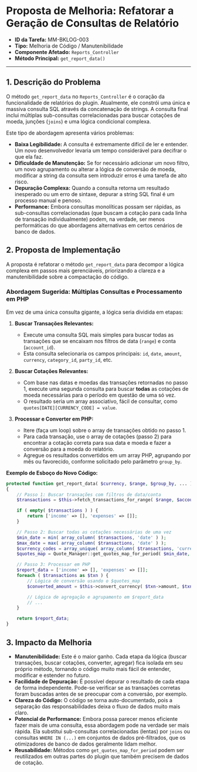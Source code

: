 
# Proposta de Melhoria: Refatorar a Geração de Consultas de Relatório

- **ID da Tarefa:** MM-BKLOG-003
- **Tipo:** Melhoria de Código / Manutenibilidade
- **Componente Afetado:** `Reports_Controller`
- **Método Principal:** `get_report_data()`

---

## 1. Descrição do Problema

O método `get_report_data` no `Reports_Controller` é o coração da funcionalidade de relatórios do plugin. Atualmente, ele constrói uma única e massiva consulta SQL através da concatenação de strings. A consulta final inclui múltiplas sub-consultas correlacionadas para buscar cotações de moeda, junções (`joins`) e uma lógica condicional complexa.

Este tipo de abordagem apresenta vários problemas:

- **Baixa Legibilidade:** A consulta é extremamente difícil de ler e entender. Um novo desenvolvedor levaria um tempo considerável para decifrar o que ela faz.
- **Dificuldade de Manutenção:** Se for necessário adicionar um novo filtro, um novo agrupamento ou alterar a lógica de conversão de moeda, modificar a string da consulta sem introduzir erros é uma tarefa de alto risco.
- **Depuração Complexa:** Quando a consulta retorna um resultado inesperado ou um erro de sintaxe, depurar a string SQL final é um processo manual e penoso.
- **Performance:** Embora consultas monolíticas possam ser rápidas, as sub-consultas correlacionadas (que buscam a cotação para cada linha de transação individualmente) podem, na verdade, ser menos performáticas do que abordagens alternativas em certos cenários de banco de dados.

## 2. Proposta de Implementação

A proposta é refatorar o método `get_report_data` para decompor a lógica complexa em passos mais gerenciáveis, priorizando a clareza e a manutenibilidade sobre a compactação do código.

### Abordagem Sugerida: Múltiplas Consultas e Processamento em PHP

Em vez de uma única consulta gigante, a lógica seria dividida em etapas:

1.  **Buscar Transações Relevantes:**
    - Execute uma consulta SQL mais simples para buscar todas as transações que se encaixam nos filtros de data (`range`) e conta (`account_id`).
    - Esta consulta selecionaria os campos principais: `id`, `date`, `amount`, `currency`, `category_id`, `party_id`, etc.

2.  **Buscar Cotações Relevantes:**
    - Com base nas datas e moedas das transações retornadas no passo 1, execute uma segunda consulta para buscar **todas** as cotações de moeda necessárias para o período em questão de uma só vez.
    - O resultado seria um array associativo, fácil de consultar, como `quotes[DATE][CURRENCY_CODE] = value`.

3.  **Processar e Converter em PHP:**
    - Itere (faça um loop) sobre o array de transações obtido no passo 1.
    - Para cada transação, use o array de cotações (passo 2) para encontrar a cotação correta para sua data e moeda e fazer a conversão para a moeda do relatório.
    - Agregue os resultados convertidos em um array PHP, agrupando por mês ou favorecido, conforme solicitado pelo parâmetro `group_by`.

**Exemplo de Esboço do Novo Código:**

```php
protected function get_report_data( $currency, $range, $group_by, ... )
{
    // Passo 1: Buscar transações com filtros de data/conta
    $transactions = $this->fetch_transactions_for_range( $range, $account_id );

    if ( empty( $transactions ) ) {
        return ['income' => [], 'expenses' => []];
    }

    // Passo 2: Buscar todas as cotações necessárias de uma vez
    $min_date = min( array_column( $transactions, 'date' ) );
    $max_date = max( array_column( $transactions, 'date' ) );
    $currency_codes = array_unique( array_column( $transactions, 'currency' ) );
    $quotes_map = Quote_Manager::get_quotes_map_for_period( $min_date, $max_date, $currency_codes );

    // Passo 3: Processar em PHP
    $report_data = ['income' => [], 'expenses' => []];
    foreach ( $transactions as $txn ) {
        // Lógica de conversão usando o $quotes_map
        $converted_amount = $this->convert_currency( $txn->amount, $txn->currency, $currency, $txn->date, $quotes_map );

        // Lógica de agregação e agrupamento em $report_data
        // ...
    }

    return $report_data;
}
```

## 3. Impacto da Melhoria

- **Manutenibilidade:** Este é o maior ganho. Cada etapa da lógica (buscar transações, buscar cotações, converter, agregar) fica isolada em seu próprio método, tornando o código muito mais fácil de entender, modificar e estender no futuro.
- **Facilidade de Depuração:** É possível depurar o resultado de cada etapa de forma independente. Pode-se verificar se as transações corretas foram buscadas antes de se preocupar com a conversão, por exemplo.
- **Clareza do Código:** O código se torna auto-documentado, pois a separação das responsabilidades deixa o fluxo de dados muito mais claro.
- **Potencial de Performance:** Embora possa parecer menos eficiente fazer mais de uma consulta, essa abordagem pode na verdade ser mais rápida. Ela substitui sub-consultas correlacionadas (lentas) por `joins` ou consultas `WHERE IN (...)` em conjuntos de dados pré-filtrados, que os otimizadores de banco de dados geralmente lidam melhor.
- **Reusabilidade:** Métodos como `get_quotes_map_for_period` podem ser reutilizados em outras partes do plugin que também precisem de dados de cotação.
